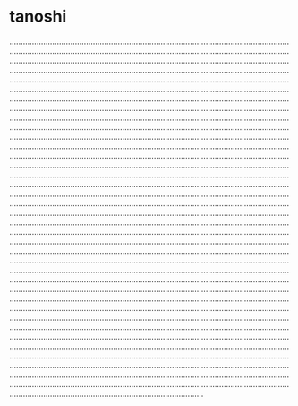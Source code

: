 # tanoshi
..................................................................................................................................................................................................................................................................................................................................................................................................................................................................................................................................................................................................................................................................................................................................................................................................................................................................................................................................................................................................................................................................................................................................................................................................................................................................................................................................................................................................................................................................................................................................................................................................................................................................................................................................................................................................................................................................................................................................................................................................................................................................................................................................................................................................................................................................................................................................................................................................................................................................................................................................................................................................................................................................................................................................................................................................................................................................................................................................................................................................................................................................................................................................................................................................................................................................................................................................................................................................................................................................................................................................................................................................................................................................................................................................................................................................................................................................................................................................................................................................................................................................................................................................................................................................................................................................................................................................................................................................................................................................................................................................................................................................................................................................................................................................................................................................................................................................